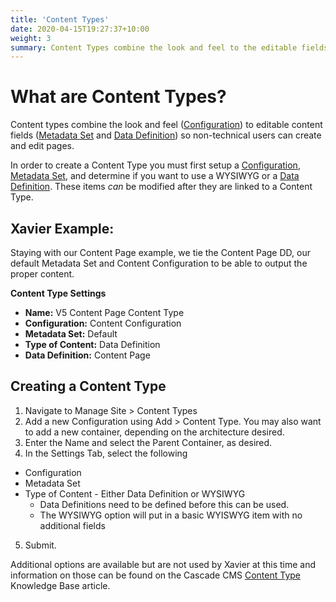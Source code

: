 ```yaml
---
title: 'Content Types'
date: 2020-04-15T19:27:37+10:00
weight: 3
summary: Content Types combine the look and feel to the editable fields.
---
```


# What are Content Types?

Content types combine the look and feel ([Configuration](configurations)) to editable content fields ([Metadata Set](metadata) and [Data Definition](data-definition)) so non-technical users can create and edit pages.

In order to create a Content Type you must first setup a [Configuration](configurations), [Metadata Set](metadata), and determine if you want to use a WYSIWYG or a [Data Definition](data-definition). These items _can_ be modified after they are linked to a Content Type.

## Xavier Example:

Staying with our Content Page example, we tie the Content Page DD, our default Metadata Set and Content Configuration 
to be able to output the proper content.

**Content Type Settings**

- **Name:** V5 Content Page Content Type
- **Configuration:** Content Configuration
- **Metadata Set:** Default
- **Type of Content:** Data Definition
- **Data Definition:** Content Page

## Creating a Content Type

1. Navigate to Manage Site > Content Types
2. Add a new Configuration using Add > Content Type. You may also want to add a new
container, depending on the architecture desired.
3. Enter the Name and select the Parent Container, as desired.
4. In the Settings Tab, select the following
  - Configuration
  - Metadata Set
  - Type of Content - Either Data Definition or WYSIWYG
    - Data Definitions need to be defined before this can be used.
    - The WYSIWYG option will put in a basic WYISWYG item with no additional fields
5. Submit.

Additional options are available but are not used by Xavier at this time and information on those can be found on the Cascade CMS [Content Type](https://www.hannonhill.com/cascadecms/latest/design-in-cascade/content-types/index.html) Knowledge Base article.